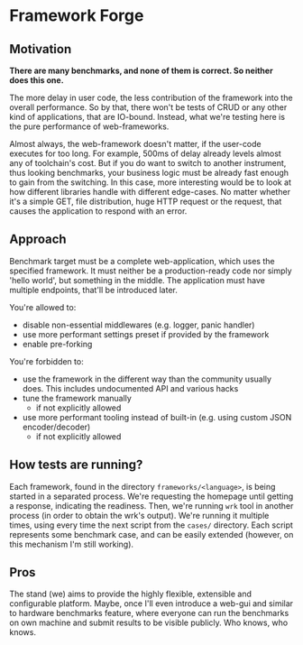 # Framework Forge

## Motivation
**There are many benchmarks, and none of them is correct. So neither does this one.**

The more delay in user code, the less contribution of the framework into the overall performance. So by that, there
won't be tests of CRUD or any other kind of applications, that are IO-bound. Instead, what we're testing here is the
pure performance of web-frameworks.

Almost always, the web-framework doesn't matter, if the user-code executes for too long. For example, 500ms of delay
already levels almost any of toolchain's cost. But if you do want to switch to another instrument, thus looking
benchmarks, your business logic must be already fast enough to gain from the switching. In this case, more interesting
would be to look at how different libraries handle with different edge-cases. No matter whether it's a simple GET,
file distribution, huge HTTP request or the request, that causes the application to respond with an error.

## Approach
Benchmark target must be a complete web-application, which uses the specified framework. It must neither be a
production-ready code nor simply 'hello world', but something in the middle. The application must have multiple
endpoints, that'll be introduced later.

You're allowed to:
- disable non-essential middlewares (e.g. logger, panic handler)
- use more performant settings preset if provided by the framework
- enable pre-forking

You're forbidden to:
- use the framework in the different way than the community usually does. This includes undocumented API and various hacks
- tune the framework manually
  * if not explicitly allowed
- use more performant tooling instead of built-in (e.g. using custom JSON encoder/decoder)
  * if not explicitly allowed

## How tests are running?
Each framework, found in the directory `frameworks/<language>`, is being started in a separated process. We're requesting 
the homepage until getting a response, indicating the readiness. Then, we're running `wrk` tool in another process (in
order to obtain the wrk's output). We're running it multiple times, using every time the next script from the `cases/` 
directory. Each script represents some benchmark case, and can be easily extended (however, on this mechanism I'm still
working). 

## Pros
The stand (we) aims to provide the highly flexible, extensible and configurable platform. Maybe, once I'll even
introduce a web-gui and similar to hardware benchmarks feature, where everyone can run the benchmarks on own machine
and submit results to be visible publicly. Who knows, who knows.
